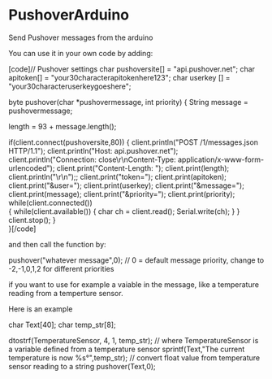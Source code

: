 PushoverArduino
===============

Send Pushover messages from the arduino

You can use it in your own code by adding:

[code]// Pushover settings
char pushoversite[] = "api.pushover.net";
char apitoken[] = "your30characterapitokenhere123";
char userkey [] = "your30characteruserkeygoeshere";

byte pushover(char *pushovermessage, int priority)
{
  String message = pushovermessage;

  length = 93 + message.length();

  if(client.connect(pushoversite,80))
  {
    client.println("POST /1/messages.json HTTP/1.1");
    client.println("Host: api.pushover.net");
    client.println("Connection: close\r\nContent-Type: application/x-www-form-urlencoded");
    client.print("Content-Length: ");
    client.print(length);
    client.println("\r\n");;
    client.print("token=");
    client.print(apitoken);
    client.print("&user=");
    client.print(userkey);
    client.print("&message=");
    client.print(message);
    client.print("&priority=");
    client.print(priority);
    while(client.connected())  
    {
      while(client.available())
      {
        char ch = client.read();
        Serial.write(ch);
      }
    }
    client.stop();
  }  
}[/code]

and then call the function by:

pushover("whatever message",0); // 0 = default message priority, change to -2,-1,0,1,2 for different priorities

if you want to use for example a vaiable in the message, like a temperature reading from a temperture sensor.

Here is an example

char Text[40];
char temp_str[8];

dtostrf(TemperatureSensor, 4, 1, temp_str); // where TemperatureSensor is a variable defined from a temperature sensor
sprintf(Text,"The current temperature is now %s°",temp_str); // convert float value from temperature sensor reading to a string
pushover(Text,0);

